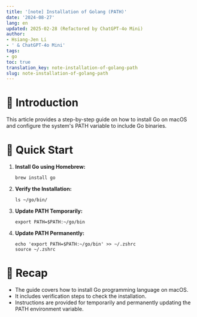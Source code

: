 ```yaml
---
title: '[note] Installation of Golang (PATH)'
date: '2024-08-27'
lang: en
updated: 2025-02-28 (Refactored by ChatGPT-4o Mini)
author:
- Hsiang-Jen Li
- ' & ChatGPT-4o Mini'
tags:
- go
toc: true
translation_key: note-installation-of-golang-path
slug: note-installation-of-golang-path
---
```


# 📌 Introduction
This article provides a step-by-step guide on how to install Go on macOS and configure the system's PATH variable to include Go binaries.
<!-- more -->

# 🚀 Quick Start
1. **Install Go using Homebrew:**
   ```shell
   brew install go
   ```

2. **Verify the Installation:**
   ```shell
   ls ~/go/bin/
   ```

3. **Update PATH Temporarily:**
   ```shell
   export PATH=$PATH:~/go/bin
   ```

4. **Update PATH Permanently:**
   ```shell
   echo 'export PATH=$PATH:~/go/bin' >> ~/.zshrc
   source ~/.zshrc
   ```

# 🔁 Recap
- The guide covers how to install Go programming language on macOS.
- It includes verification steps to check the installation.
- Instructions are provided for temporarily and permanently updating the PATH environment variable.

